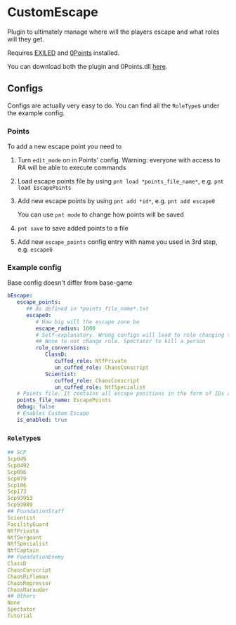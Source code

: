 # CustomEscape

Plugin to ultimately manage where will the players escape and what roles will they get.

Requires [EXILED](https://github.com/Exiled-Team/EXILED) and [0Points](https://github.com/4310V343k/Points)
installed.

You can download both the plugin and 0Points.dll [here](https://github.com/4310V343k/CustomEscape/releases).

## Configs

Configs are actually very easy to do. You can find all the `RoleType`s under the example config.

### Points

To add a new escape point you need to
1) Turn `edit_mode` on in Points' config. Warning: everyone with access to RA will be able to execute commands
2) Load escape points file by using `pnt load *points_file_name*`, e.g. `pnt load EscapePoints`
3) Add new escape points by using `pnt add *id*`, e.g. `pnt add escape0`

    You can use `pnt mode` to change how points will be saved
4) `pnt save` to save added points to a file
5) Add new `escape_points` config entry with name you used in 3rd step, e.g. `escape0`

### Example config
Base config doesn't differ from base-game

```yaml
bEscape:
   escape_points:
      ## As defined in *points_file_name*.txt
      escape0:
         # How big will the escape zone be
         escape_radius: 1000
         # Self-explanatory. Wrong configs will lead to role changing to Scp173. You can pass None to not change role. Make sure you follow the example formatting or it *can* possibly break
         ## None to not change role. Spectator to kill a person
         role_conversions:
            ClassD:
               cuffed_role: NtfPrivate
               un_cuffed_role: ChaosConscript
            Scientist:
               cuffed_role: ChaosConscript
               un_cuffed_role: NtfSpecialist
   # Points file. It contains all escape positions in the form of IDs and raw XYZ data
   points_file_name: EscapePoints
   debug: false
   # Enables Custom Escape
   is_enabled: true
```

### `RoleType`s

```yaml
## SCP
Scp049
Scp0492
Scp096
Scp079
Scp106
Scp173
Scp93953
Scp93989
## FoundationStaff
Scientist
FacilityGuard
NtfPrivate
NtfSergeant
NtfSpecialist
NtfCaptain
## FoundationEnemy
ClassD
ChaosConscript
ChaosRifleman
ChaosRepressor
ChaosMarauder
## Others
None
Spectator
Tutorial
```
